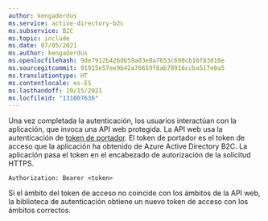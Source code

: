 ```yaml
---
author: kengaderdus
ms.service: active-directory-b2c
ms.subservice: B2C
ms.topic: include
ms.date: 07/05/2021
ms.author: kengaderdus
ms.openlocfilehash: 9de7912b426d659a03e8a7653c690cb16f83010e
ms.sourcegitcommit: 91915e57ee9b42a76659f6ab78916ccba517e0a5
ms.translationtype: HT
ms.contentlocale: es-ES
ms.lasthandoff: 10/15/2021
ms.locfileid: "131007636"
---
```

Una vez completada la autenticación, los usuarios interactúan con la aplicación, que invoca una API web protegida. La API web usa la autenticación de [token de portador](https://datatracker.ietf.org/doc/html/rfc6750). El token de portador es el token de acceso que la aplicación ha obtenido de Azure Active Directory B2C. La aplicación pasa el token en el encabezado de autorización de la solicitud HTTPS. 
    
```http
Authorization: Bearer <token>
```

Si el ámbito del token de acceso no coincide con los ámbitos de la API web, la biblioteca de autenticación obtiene un nuevo token de acceso con los ámbitos correctos.
